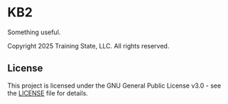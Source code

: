 # KB2
Something useful.

Copyright 2025 Training State, LLC. All rights reserved.

## License

This project is licensed under the GNU General Public License v3.0 - see the [LICENSE](LICENSE) file for details.

